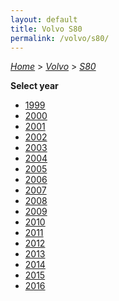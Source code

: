 ```yaml
---
layout: default
title: Volvo S80
permalink: /volvo/s80/
---
```

[*Home*](/) > [*Volvo*](/volvo/) > [*S80*](/volvo/s80/)

**Select year**

- [1999](/volvo/s80/1999/)
- [2000](/volvo/s80/2000/)
- [2001](/volvo/s80/2001/)
- [2002](/volvo/s80/2002/)
- [2003](/volvo/s80/2003/)
- [2004](/volvo/s80/2004/)
- [2005](/volvo/s80/2005/)
- [2006](/volvo/s80/2006/)
- [2007](/volvo/s80/2007/)
- [2008](/volvo/s80/2008/)
- [2009](/volvo/s80/2009/)
- [2010](/volvo/s80/2010/)
- [2011](/volvo/s80/2011/)
- [2012](/volvo/s80/2012/)
- [2013](/volvo/s80/2013/)
- [2014](/volvo/s80/2014/)
- [2015](/volvo/s80/2015/)
- [2016](/volvo/s80/2016/)